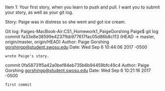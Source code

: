 Item 1: Your first story, when you learn to push and pull. I want you to submit your story, as well as your git log.

Story: Paige was in distress so she went and got ice cream.

Git log:
Paiges-MacBook-Air:CS1_Homework1_PaigeGorshing Paige$ git log
commit fa33e8e38599e4237fbb977617fac05d86b8c113 (HEAD -> master, origin/master, origin/HEAD)
Author: Paige Gorshing <gorshingp@student.swosu.edu>
Date:   Wed Sep 6 10:44:06 2017 -0500

    wrote Paige's story.

commit 0fa58731f5a42a0bef84eb735b6b94459bfc49c4
Author: Paige Gorshing <gorshingp@student.swosu.edu>
Date:   Wed Sep 6 10:21:16 2017 -0500

    first commit

